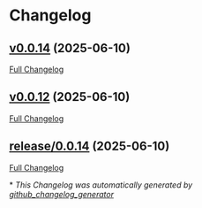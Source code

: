 # Changelog

## [v0.0.14](https://github.com/NASA-PDS/nucleus-tools-java/tree/v0.0.14) (2025-06-10)

[Full Changelog](https://github.com/NASA-PDS/nucleus-tools-java/compare/v0.0.12...v0.0.14)

## [v0.0.12](https://github.com/NASA-PDS/nucleus-tools-java/tree/v0.0.12) (2025-06-10)

[Full Changelog](https://github.com/NASA-PDS/nucleus-tools-java/compare/release/0.0.14...v0.0.12)

## [release/0.0.14](https://github.com/NASA-PDS/nucleus-tools-java/tree/release/0.0.14) (2025-06-10)

[Full Changelog](https://github.com/NASA-PDS/nucleus-tools-java/compare/a2fdba189d61b91dffb728ee4c3dfca6d07a8421...release/0.0.14)



\* *This Changelog was automatically generated by [github_changelog_generator](https://github.com/github-changelog-generator/github-changelog-generator)*
